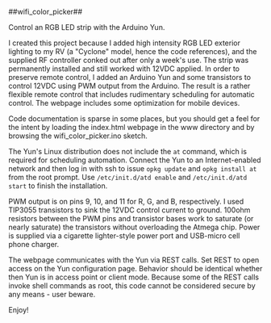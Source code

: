 ##wifi_color_picker##

Control an RGB LED strip with the Arduino Yun.

I created this project because I added high intensity RGB LED exterior lighting to my RV (a "Cyclone" model, hence the code references), and the supplied RF controller conked out after only a week's use.  The strip was permanently installed and still worked with 12VDC applied.  In order to preserve remote control, I added an Arduino Yun and some transistors to control 12VDC using PWM output from the Arduino.  The result is a rather flexible remote control that includes rudimentary scheduling for automatic control.  The webpage includes some optimization for mobile devices.

Code documentation is sparse in some places, but you should get a feel for the intent by loading the index.html webpage in the www directory and by browsing the wifi_color_picker.ino sketch.

The Yun's Linux distribution does not include the `at` command, which is required for scheduling automation.  Connect the Yun to an Internet-enabled network and then log in with ssh to issue `opkg update` and `opkg install at` from the root prompt.  Use `/etc/init.d/atd enable` and `/etc/init.d/atd start` to finish the installation.

PWM output is on pins 9, 10, and 11 for R, G, and B, respectively.  I used TIP3055 transistors to sink the 12VDC control current to ground.  100ohm resistors between the PWM pins and transistor bases work to saturate (or nearly saturate) the transistors without overloading the Atmega chip.  Power is supplied via a cigarette lighter-style power port and USB-micro cell phone charger.

The webpage communicates with the Yun via REST calls.  Set REST to open access on the Yun configuration page.  Behavior should be identical whether then Yun is in access point or client mode.  Because some of the REST calls invoke shell commands as root, this code cannot be considered secure by any means - user beware.

Enjoy!

